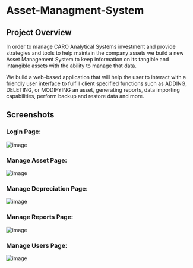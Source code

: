 # Asset-Managment-System

## Project Overview
In order to manage CARO Analytical Systems investment and provide strategies and tools to help maintain the company assets we build a new 
Asset Management System to keep information on its tangible and intangible assets with the ability to manage that data. 

We build a web-based application that will help the user to interact with a friendly user interface to fulfill client specified functions 
such as ADDING, DELETING, or MODIFYING an asset, generating reports, data importing capabilities, perform backup and restore data and more. 

## Screenshots
### Login Page: 
![image](https://user-images.githubusercontent.com/59993476/209917113-69d2494b-2ef0-43ea-a615-f3b1d3964119.png)

### Manage Asset Page:
![image](https://user-images.githubusercontent.com/59993476/209918235-33ac1a31-60a4-4c5d-9379-8d1235a03bb9.png)

### Manage Depreciation Page:
![image](https://user-images.githubusercontent.com/59993476/209918289-a0d961d3-6111-49f8-98c5-2396b0ff83b5.png)

### Manage Reports Page:
![image](https://user-images.githubusercontent.com/59993476/209918143-dec45aae-c2f4-4977-99b0-c6e197d9bcaf.png)

### Manage Users Page:
![image](https://user-images.githubusercontent.com/59993476/209917956-4a1aae2e-ac9c-4378-a393-e5ea198bfd0e.png)
